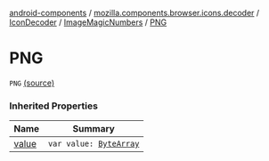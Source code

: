 [android-components](../../../index.md) / [mozilla.components.browser.icons.decoder](../../index.md) / [IconDecoder](../index.md) / [ImageMagicNumbers](index.md) / [PNG](./-p-n-g.md)

# PNG

`PNG` [(source)](https://github.com/mozilla-mobile/android-components/blob/master/components/browser/icons/src/main/java/mozilla/components/browser/icons/decoder/IconDecoder.kt#L29)

### Inherited Properties

| Name | Summary |
|---|---|
| [value](value.md) | `var value: `[`ByteArray`](https://kotlinlang.org/api/latest/jvm/stdlib/kotlin/-byte-array/index.html) |
